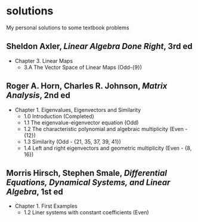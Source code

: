 # solutions
My personal solutions to some textbook problems

## Sheldon Axler, *Linear Algebra Done Right*, 3rd ed

* Chapter 3. Linear Maps
  * 3.A The Vector Space of Linear Maps (Odd-{9})

## Roger A. Horn, Charles R. Johnson, *Matrix Analysis*, 2nd ed

* Chapter 1. Eigenvalues, Eigenvectors and Similarity
  * 1.0 Introduction (Completed)
  * 1.1 The eigenvalue-eigenvector equation (Odd)
  * 1.2 The characteristic polynomial and algebraic multiplicity (Even - {12}) 
  * 1.3 Similarity (Odd - {21, 35, 37, 39, 41})
  * 1.4 Left and right eigenvectors and geometric multiplicity (Even - {8, 16})

## Morris Hirsch, Stephen Smale, *Differential Equations, Dynamical Systems, and Linear Algebra*, 1st ed

* Chapter 1. First Examples
  * 1.2 Liner systems with constant coefficients (Even)
